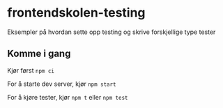 # frontendskolen-testing

Eksempler på hvordan sette opp testing og skrive forskjellige type tester

## Komme i gang

Kjør først `npm ci`

For å starte dev server, kjør `npm start`

For å kjøre tester, kjør `npm t` eller `npm test`
